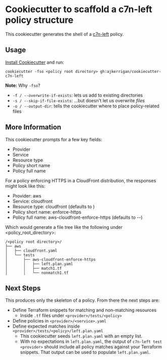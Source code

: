 # Cookiecutter to scaffold a c7n-left policy structure

This cookiecutter generates the shell of a [c7n-left](https://github.com/cloud-custodian/cloud-custodian/tree/main/tools/c7n_left) policy.

## Usage

[Install Cookiecutter](https://cookiecutter.readthedocs.io/en/stable/installation.html) and run:

```console
cookiecutter -fso <policy root directory> gh:ajkerrigan/cookiecutter-c7n-left
```

**Note:** Why `-fso`?
- `-f / --overwrite-if-exists`: lets us add to existing directories
- `-s / --skip-if-file-exists`: ...but doesn't let us overwrite _files_
- `-o / --output-dir`: tells the cookiecutter where to place policy-related files
## More Information

This cookiecutter prompts for a few key fields:

- Provider
- Service
- Resource type
- Policy short name
- Policy full name

For a policy enforcing HTTPS in a CloudFront distribution, the responses might look like this:

- Provider: aws
- Service: cloudfront
- Resource type: cloudfront (defaults to <service>)
- Policy short name: enforce-https
- Policy full name: aws-cloudfront-enforce-https (defaults to <provider>-<resource type>-<policy short name>)

Which would generate a file tree like the following under <policy_root_directory>:

```
/<policy root directory>/
├── aws
│   ├── cloudfront.yaml
│   └── tests
│       ├── aws-cloudfront-enforce-https
│       │   ├── left.plan.yaml
│       │   ├── match1.tf
│       │   └── nonmatch1.tf
```

## Next Steps

This produces only the skeleton of a policy. From there the next steps are:

- Define Terraform snippets for matching and non-matching resources
    - Inside `.tf` files under `<provider>/tests/<policy>`
- Define policies in `<provider>/<service>.yaml`
- Define expected matches inside `<provider>/tests/<policy>/left.plan.yaml`
    - This cookiecutter seeds `left.plan.yaml` with an empty list.
    - With no expectations in `left.plan.yaml`, the output of `c7n-left test <provider>` should include all policy matches against your Terraform snippets. That output can be used to populate `left.plan.yaml`.
